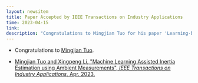 ```yaml
---
layout: newsitem
title: Paper Accepted by IEEE Transactions on Industry Applications
time: 2023-04-15
link: 
description: "Congratulations to Mingjian Tuo for his paper 'Learning-based Grid Inertia Estimation' accepted by TIA."
---
```


* Congratulations to <a href="/people/Mingjian-Tuo" class="off">Mingjian Tuo</a>.

* <a href="/papers/MJ-Tuo_ML-Inertia-Est/" class="off">Mingjian Tuo and Xingpeng Li, "Machine Learning Assisted Inertia Estimation using Ambient Measurements", *IEEE Transactions on Industry Applications*, Apr. 2023.</a>

